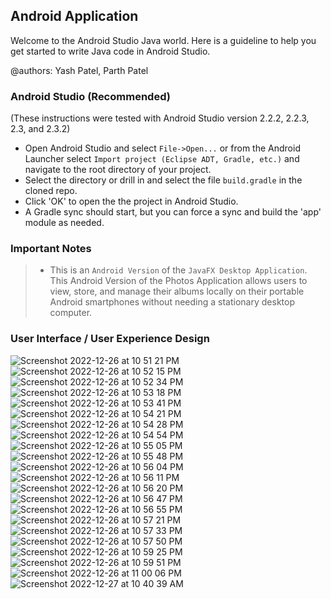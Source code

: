 ## Android Application

Welcome to the Android Studio Java world. Here is a guideline to help you get started to write Java code in Android Studio.

@authors: Yash Patel, Parth Patel

### Android Studio (Recommended)

(These instructions were tested with Android Studio version 2.2.2, 2.2.3, 2.3, and 2.3.2)

* Open Android Studio and select `File->Open...` or from the Android Launcher select `Import project (Eclipse ADT, Gradle, etc.)` and navigate to the root directory of your project.
* Select the directory or drill in and select the file `build.gradle` in the cloned repo.
* Click 'OK' to open the the project in Android Studio.
* A Gradle sync should start, but you can force a sync and build the 'app' module as needed.

### Important Notes
> - This is an `Android Version` of the `JavaFX Desktop Application`. This Android Version of the Photos Application allows users to view, store, and manage their albums locally on their portable Android smartphones without needing a stationary desktop computer.

### User Interface / User Experience Design

![Screenshot 2022-12-26 at 10 51 21 PM](https://user-images.githubusercontent.com/117030897/209609032-816448e7-1cd6-4b4c-a466-efdfcdba1a18.png)
![Screenshot 2022-12-26 at 10 52 15 PM](https://user-images.githubusercontent.com/117030897/209609033-6716d4f6-be39-4cdb-b609-7ad5ec0d4468.png)
![Screenshot 2022-12-26 at 10 52 34 PM](https://user-images.githubusercontent.com/117030897/209609035-d8f7fe6d-2e5b-461d-987e-3d54d371d45d.png)
![Screenshot 2022-12-26 at 10 53 18 PM](https://user-images.githubusercontent.com/117030897/209609036-b4976854-6e6b-4a30-b2cc-f01dfe3f7d8c.png)
![Screenshot 2022-12-26 at 10 53 41 PM](https://user-images.githubusercontent.com/117030897/209609037-77bdd888-54fa-422e-b299-604cf51b1454.png)
![Screenshot 2022-12-26 at 10 54 21 PM](https://user-images.githubusercontent.com/117030897/209609038-4b8c814c-94ce-481a-b7fe-a5736ca6ffff.png)
![Screenshot 2022-12-26 at 10 54 28 PM](https://user-images.githubusercontent.com/117030897/209609039-1f7c5813-5192-4fa2-b719-1f3e8a40faaf.png)
![Screenshot 2022-12-26 at 10 54 54 PM](https://user-images.githubusercontent.com/117030897/209609040-ca652ece-7772-4508-bad0-fb1ea3c527db.png)
![Screenshot 2022-12-26 at 10 55 05 PM](https://user-images.githubusercontent.com/117030897/209609041-9a1d6026-2882-4254-99bf-1258a4b0d309.png)
![Screenshot 2022-12-26 at 10 55 48 PM](https://user-images.githubusercontent.com/117030897/209609045-4d0dd0e0-9e15-4ff0-890f-0287c1c4c0f2.png)
![Screenshot 2022-12-26 at 10 56 04 PM](https://user-images.githubusercontent.com/117030897/209609046-20bf530a-8ab8-4b0f-9b82-52e528512317.png)
![Screenshot 2022-12-26 at 10 56 11 PM](https://user-images.githubusercontent.com/117030897/209609048-293c1911-2ef5-46bf-9993-27278a6d9206.png)
![Screenshot 2022-12-26 at 10 56 20 PM](https://user-images.githubusercontent.com/117030897/209609050-0e43b81b-b5e1-40d8-9b01-d017cf7dc97e.png)
![Screenshot 2022-12-26 at 10 56 47 PM](https://user-images.githubusercontent.com/117030897/209609051-e748b9df-9ea7-4d1e-bb11-5c67f9b98c30.png)
![Screenshot 2022-12-26 at 10 56 55 PM](https://user-images.githubusercontent.com/117030897/209609052-05279fcc-47f1-49ac-b6cb-06a9c1ab3e84.png)
![Screenshot 2022-12-26 at 10 57 21 PM](https://user-images.githubusercontent.com/117030897/209609053-78e4e9df-d5dd-42dc-8e1a-c110fd917655.png)
![Screenshot 2022-12-26 at 10 57 33 PM](https://user-images.githubusercontent.com/117030897/209609054-5988963b-a360-4ddc-adbb-4d23f3e0c7a6.png)
![Screenshot 2022-12-26 at 10 57 50 PM](https://user-images.githubusercontent.com/117030897/209609055-c11793b0-09ec-4ec1-978e-ec021116e509.png)
![Screenshot 2022-12-26 at 10 59 25 PM](https://user-images.githubusercontent.com/117030897/209609057-7d459a16-d11e-4d31-bfe3-bbd8dcc206ab.png)
![Screenshot 2022-12-26 at 10 59 51 PM](https://user-images.githubusercontent.com/117030897/209609058-3469580d-e00d-4e2d-bcad-7fa8fda9b571.png)
![Screenshot 2022-12-26 at 11 00 06 PM](https://user-images.githubusercontent.com/117030897/209609059-98046c87-1023-41ab-8f62-f69a9731baea.png)
![Screenshot 2022-12-27 at 10 40 39 AM](https://user-images.githubusercontent.com/117030897/209689035-82ccf69a-1a36-4407-9eaf-f849b8a608c8.png)
